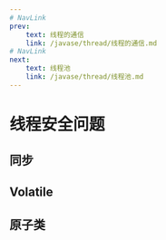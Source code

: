 ```yaml
---
# NavLink
prev:
    text: 线程的通信
    link: /javase/thread/线程的通信.md
# NavLink
next:
    text: 线程池
    link: /javase/thread/线程池.md
---
```

# 线程安全问题
## 同步
## Volatile
## 原子类
